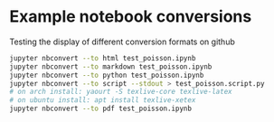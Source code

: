 # Example notebook conversions


Testing the display of different conversion formats on github
``` bash
jupyter nbconvert --to html test_poisson.ipynb 
jupyter nbconvert --to markdown test_poisson.ipynb 
jupyter nbconvert --to python test_poisson.ipynb 
jupyter nbconvert --to script --stdout > test_poisson.script.py
# on arch install: yaourt -S texlive-core texlive-latex
# on ubuntu install: apt install texlive-xetex
jupyter nbconvert --to pdf test_poisson.ipynb 
```
